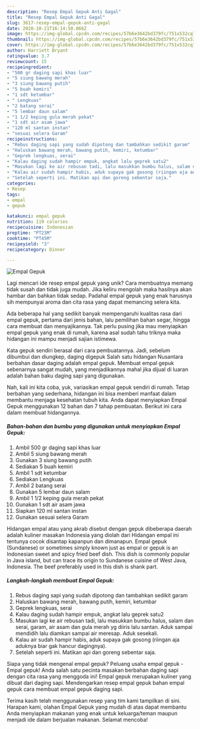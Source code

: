 ```yaml
---
description: "Resep Empal Gepuk Anti Gagal"
title: "Resep Empal Gepuk Anti Gagal"
slug: 3617-resep-empal-gepuk-anti-gagal
date: 2020-10-21T16:14:58.866Z
image: https://img-global.cpcdn.com/recipes/57b6e3642bd379fc/751x532cq70/empal-gepuk-foto-resep-utama.jpg
thumbnail: https://img-global.cpcdn.com/recipes/57b6e3642bd379fc/751x532cq70/empal-gepuk-foto-resep-utama.jpg
cover: https://img-global.cpcdn.com/recipes/57b6e3642bd379fc/751x532cq70/empal-gepuk-foto-resep-utama.jpg
author: Harriett Bryant
ratingvalue: 3.7
reviewcount: 15
recipeingredient:
- "500 gr daging sapi khas luar"
- "5 siung bawang merah"
- "3 siung bawang putih"
- "5 buah kemiri"
- "1 sdt ketumbar"
- " Lengkuas"
- "2 batang serai"
- "5 lembar daun salam"
- "1 1/2 keping gula merah pekat"
- "1 sdt air asam jawa"
- "120 ml santan instan"
- "sesuai selera Garam"
recipeinstructions:
- "Rebus daging sapi yang sudah dipotong dan tambahkan sedikit garam"
- "Haluskan bawang merah, bawang putih, kemiri, ketumbar"
- "Geprek lengkuas, serai"
- "Kalau daging sudah hampir empuk, angkat lalu geprek satu2"
- "Masukan lagi ke air rebusan tadi, lalu masukkan bumbu halus, salam dan serai, garam, air asam dan gula merah yg diiris lalu santan. Aduk sampai mendidih lalu diamkan sampai air meresap. Aduk sesekali."
- "Kalau air sudah hampir habis, aduk supaya gak gosong (riingan aja aduknya biar gak hancur dagingnya)."
- "Setelah seperti ini. Matikan api dan goreng sebentar saja."
categories:
- Resep
tags:
- empal
- gepuk

katakunci: empal gepuk 
nutrition: 119 calories
recipecuisine: Indonesian
preptime: "PT23M"
cooktime: "PT45M"
recipeyield: "3"
recipecategory: Dinner

---
```



![Empal Gepuk](https://img-global.cpcdn.com/recipes/57b6e3642bd379fc/751x532cq70/empal-gepuk-foto-resep-utama.jpg)

Lagi mencari ide resep empal gepuk yang unik? Cara membuatnya memang tidak susah dan tidak juga mudah. Jika keliru mengolah maka hasilnya akan hambar dan bahkan tidak sedap. Padahal empal gepuk yang enak harusnya sih mempunyai aroma dan cita rasa yang dapat memancing selera kita.

Ada beberapa hal yang sedikit banyak mempengaruhi kualitas rasa dari empal gepuk, pertama dari jenis bahan, lalu pemilihan bahan segar, hingga cara membuat dan menyajikannya. Tak perlu pusing jika mau menyiapkan empal gepuk yang enak di rumah, karena asal sudah tahu triknya maka hidangan ini mampu menjadi sajian istimewa.

Kata gepuk sendiri berasal dari cara pembuatannya. Jadi, sebelum dibumbui dan diungkep, daging digepuk Salah satu hidangan Nusantara berbahan dasar daging adalah empal gepuk. Membuat empal gepuk sebenarnya sangat mudah, yang menjadikannya mahal jika dijual di luaran adalah bahan baku daging sapi yang digunakan.


Nah, kali ini kita coba, yuk, variasikan empal gepuk sendiri di rumah. Tetap berbahan yang sederhana, hidangan ini bisa memberi manfaat dalam membantu menjaga kesehatan tubuh kita. Anda dapat menyiapkan Empal Gepuk menggunakan 12 bahan dan 7 tahap pembuatan. Berikut ini cara dalam membuat hidangannya.

<!--inarticleads1-->

##### Bahan-bahan dan bumbu yang digunakan untuk menyiapkan Empal Gepuk:

1. Ambil 500 gr daging sapi khas luar
1. Ambil 5 siung bawang merah
1. Gunakan 3 siung bawang putih
1. Sediakan 5 buah kemiri
1. Ambil 1 sdt ketumbar
1. Sediakan  Lengkuas
1. Ambil 2 batang serai
1. Gunakan 5 lembar daun salam
1. Ambil 1 1/2 keping gula merah pekat
1. Gunakan 1 sdt air asam jawa
1. Siapkan 120 ml santan instan
1. Gunakan sesuai selera Garam


Hidangan empal atau yang akrab disebut dengan gepuk dibeberapa daerah adalah kuliner masakan Indonesia yang diolah dari Hidangan empal ini tentunya cocok disantap kapanpun dan dimanapun. Empal gepuk (Sundanese) or sometimes simply known just as empal or gepuk is an Indonesian sweet and spicy fried beef dish. This dish is commonly popular in Java island, but can trace its origin to Sundanese cuisine of West Java, Indonesia. The beef preferably used in this dish is shank part. 

<!--inarticleads2-->

##### Langkah-langkah membuat Empal Gepuk:

1. Rebus daging sapi yang sudah dipotong dan tambahkan sedikit garam
1. Haluskan bawang merah, bawang putih, kemiri, ketumbar
1. Geprek lengkuas, serai
1. Kalau daging sudah hampir empuk, angkat lalu geprek satu2
1. Masukan lagi ke air rebusan tadi, lalu masukkan bumbu halus, salam dan serai, garam, air asam dan gula merah yg diiris lalu santan. Aduk sampai mendidih lalu diamkan sampai air meresap. Aduk sesekali.
1. Kalau air sudah hampir habis, aduk supaya gak gosong (riingan aja aduknya biar gak hancur dagingnya).
1. Setelah seperti ini. Matikan api dan goreng sebentar saja.


Siapa yang tidak mengenal empal gepuk? Peluang usaha empal gepuk -Empal gepuk! Anda salah satu pecinta masakan berbahan daging sapi dengan cita rasa yang menggoda ini! Empal gepuk merupakan kuliner yang dibuat dari daging sapi. Mendengarkan resep empal gepuk bahan empal gepuk cara membuat empal gepuk daging sapi. 

Terima kasih telah menggunakan resep yang tim kami tampilkan di sini. Harapan kami, olahan Empal Gepuk yang mudah di atas dapat membantu Anda menyiapkan makanan yang enak untuk keluarga/teman maupun menjadi ide dalam berjualan makanan. Selamat mencoba!
